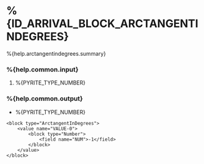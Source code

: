 # %{ID_ARRIVAL_BLOCK_ARCTANGENTINDEGREES}

%{help.arctangentindegrees.summary}

### %{help.common.input}

1. %{PYRITE_TYPE_NUMBER}

### %{help.common.output}

-   %{PYRITE_TYPE_NUMBER}

```
<block type="ArctangentInDegrees">
    <value name="VALUE-0">
        <block type="Number">
            <field name="NUM">-1</field>
        </block>
    </value>
</block>
```

